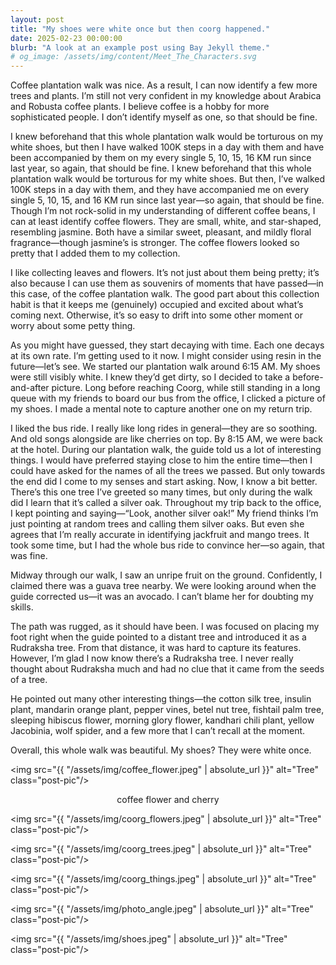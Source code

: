 ```yaml
---
layout: post
title: "My shoes were white once but then coorg happened."
date: 2025-02-23 00:00:00
blurb: "A look at an example post using Bay Jekyll theme."
# og_image: /assets/img/content/Meet_The_Characters.svg
---
```


Coffee plantation walk was nice. As a result, I can now identify a few more trees and plants. I’m still not very confident in my knowledge about Arabica and Robusta coffee plants. I believe coffee is a hobby for more sophisticated people. I don’t identify myself as one, so that should be fine.

I knew beforehand that this whole plantation walk would be torturous on my white shoes, but then I have walked 100K steps in a day with them and have been accompanied by them on my every single 5, 10, 15, 16 KM run since last year, so again, that should be fine.
I knew beforehand that this whole plantation walk would be torturous for my white shoes. But then, I’ve walked 100K steps in a day with them, and they have accompanied me on every single 5, 10, 15, and 16 KM run since last year—so again, that should be fine. Though I’m not rock-solid in my understanding of different coffee beans, I can at least identify coffee flowers. They are small, white, and star-shaped, resembling jasmine. Both have a similar sweet, pleasant, and mildly floral fragrance—though jasmine’s is stronger. The coffee flowers looked so pretty that I added them to my collection.

I like collecting leaves and flowers. It’s not just about them being pretty; it’s also because I can use them as souvenirs of moments that have passed—in this case, of the coffee plantation walk. The good part about this collection habit is that it keeps me (genuinely) occupied and excited about what’s coming next. Otherwise, it’s so easy to drift into some other moment or worry about some petty thing.

As you might have guessed, they start decaying with time. Each one decays at its own rate. I’m getting used to it now. I might consider using resin in the future—let’s see.
We started our plantation walk around 6:15 AM. My shoes were still visibly white. I knew they’d get dirty, so I decided to take a before-and-after picture. Long before reaching Coorg, while still standing in a long queue with my friends to board our bus from the office, I clicked a picture of my shoes. I made a mental note to capture another one on my return trip.

I liked the bus ride. I really like long rides in general—they are so soothing. And old songs alongside are like cherries on top. By 8:15 AM, we were back at the hotel.
During our plantation walk, the guide told us a lot of interesting things. I would have preferred staying close to him the entire time—then I could have asked for the names of all the trees we passed. But only towards the end did I come to my senses and start asking. Now, I know a bit better. There’s this one tree I’ve greeted so many times, but only during the walk did I learn that it’s called a silver oak. Throughout my trip back to the office, I kept pointing and saying—“Look, another silver oak!” My friend thinks I’m just pointing at random trees and calling them silver oaks. But even she agrees that I’m really accurate in identifying jackfruit and mango trees. It took some time, but I had the whole bus ride to convince her—so again, that was fine.

Midway through our walk, I saw an unripe fruit on the ground. Confidently, I claimed there was a guava tree nearby. We were looking around when the guide corrected us—it was an avocado. I can’t blame her for doubting my skills.

The path was rugged, as it should have been. I was focused on placing my foot right when the guide pointed to a distant tree and introduced it as a Rudraksha tree. From that distance, it was hard to capture its features. However, I’m glad I now know there’s a Rudraksha tree. I never really thought about Rudraksha much and had no clue that it came from the seeds of a tree.

He pointed out many other interesting things—the cotton silk tree, insulin plant, mandarin orange plant, pepper vines, betel nut tree, fishtail palm tree, sleeping hibiscus flower, morning glory flower, kandhari chili plant, yellow Jacobinia, wolf spider, and a few more that I can’t recall at the moment.

Overall, this whole walk was beautiful. My shoes? They were white once.

<img src="{{ "/assets/img/coffee_flower.jpeg" | absolute_url }}" alt="Tree" class="post-pic"/>

<center>coffee flower and cherry</center>

<img src="{{ "/assets/img/coorg_flowers.jpeg" | absolute_url }}" alt="Tree" class="post-pic"/>

<img src="{{ "/assets/img/coorg_trees.jpeg" | absolute_url }}" alt="Tree" class="post-pic"/>

<img src="{{ "/assets/img/coorg_things.jpeg" | absolute_url }}" alt="Tree" class="post-pic"/>

<img src="{{ "/assets/img/photo_angle.jpeg" | absolute_url }}" alt="Tree" class="post-pic"/>

<img src="{{ "/assets/img/shoes.jpeg" | absolute_url }}" alt="Tree" class="post-pic"/>
